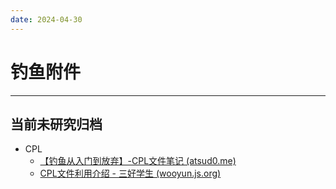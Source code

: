 ```yaml
---
date: 2024-04-30
---
```


# 钓鱼附件





---

## 当前未研究归档

- CPL
  - [【钓鱼从入门到放弃】-CPL文件笔记 (atsud0.me)](https://atsud0.me/2022/01/【钓鱼从入门到放弃】-CPL文件/)
  - [CPL文件利用介绍 - 三好学生 (wooyun.js.org)](https://wooyun.js.org/drops/CPL文件利用介绍.html)

